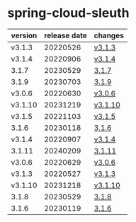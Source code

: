 # spring-cloud-sleuth	


|version|release date|changes|
|---|---|---|
|v3.1.3|20220526|[v3.1.3](./v3.1.3-20220526.md)|
|v3.1.4|20220906|[v3.1.4](./v3.1.4-20220906.md)|
|3.1.7|20230529|[3.1.7](./3.1.7-20230529.md)|
|3.1.9|20230703|[3.1.9](./3.1.9-20230703.md)|
|v3.0.6|20220630|[v3.0.6](./v3.0.6-20220630.md)|
|v3.1.10|20231219|[v3.1.10](./v3.1.10-20231219.md)|
|v3.1.5|20221103|[v3.1.5](./v3.1.5-20221103.md)|
|3.1.6|20230118|[3.1.6](./3.1.6-20230118.md)|
|v3.1.4|20220907|[v3.1.4](./v3.1.4-20220907.md)|
|3.1.11|20240209|[3.1.11](./3.1.11-20240209.md)|
|v3.0.6|20220629|[v3.0.6](./v3.0.6-20220629.md)|
|v3.1.3|20220527|[v3.1.3](./v3.1.3-20220527.md)|
|v3.1.10|20231218|[v3.1.10](./v3.1.10-20231218.md)|
|3.1.8|20230529|[3.1.8](./3.1.8-20230529.md)|
|3.1.6|20230119|[3.1.6](./3.1.6-20230119.md)|

